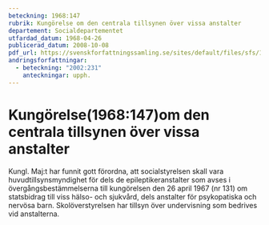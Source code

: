 ```yaml
---
beteckning: 1968:147
rubrik: Kungörelse om den centrala tillsynen över vissa anstalter
departement: Socialdepartementet
utfardad_datum: 1968-04-26
publicerad_datum: 2008-10-08
pdf_url: https://svenskforfattningssamling.se/sites/default/files/sfs/1968-04/SFS1968-147.pdf
andringsforfattningar:
  - beteckning: "2002:231"
    anteckningar: upph.
---
```


# Kungörelse(1968:147)om den centrala tillsynen över vissa anstalter

Kungl. Maj:t har funnit gott förordna, att socialstyrelsen skall vara huvudtillsynsmyndighet för dels de epileptikeranstalter som avses i övergångsbestämmelserna till kungörelsen den 26 april 1967 (nr 131) om statsbidrag till viss hälso- och sjukvård, dels anstalter för psykopatiska och nervösa barn. Skolöverstyrelsen har tillsyn över undervisning som bedrives vid anstalterna.